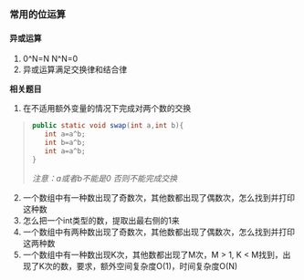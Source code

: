 ### 常用的位运算

#### 异或运算

1. 0^N=N N^N=0
2. 异或运算满足交换律和结合律

**相关题目**

1. 在不适用额外变量的情况下完成对两个数的交换

>
>
>```java
>public static void swap(int a,int b){
>    int a=a^b;
>    int b=a^b;
>    int a=a^b;
>}
>```
>
>*注意：a或者b不能是0 否则不能完成交换*

2. 一个数组中有一种数出现了奇数次，其他数都出现了偶数次，怎么找到并打印这种数 
3. 怎么把一个int类型的数，提取出最右侧的1来
4. 一个数组中有两种数出现了奇数次，其他数都出现了偶数次，怎么找到并打印这两种数 
5. 一个数组中有一种数出现K次，其他数都出现了M次，M > 1,  K < M找到，出现了K次的数，要求，额外空间复杂度O(1)，时间复杂度O(N)